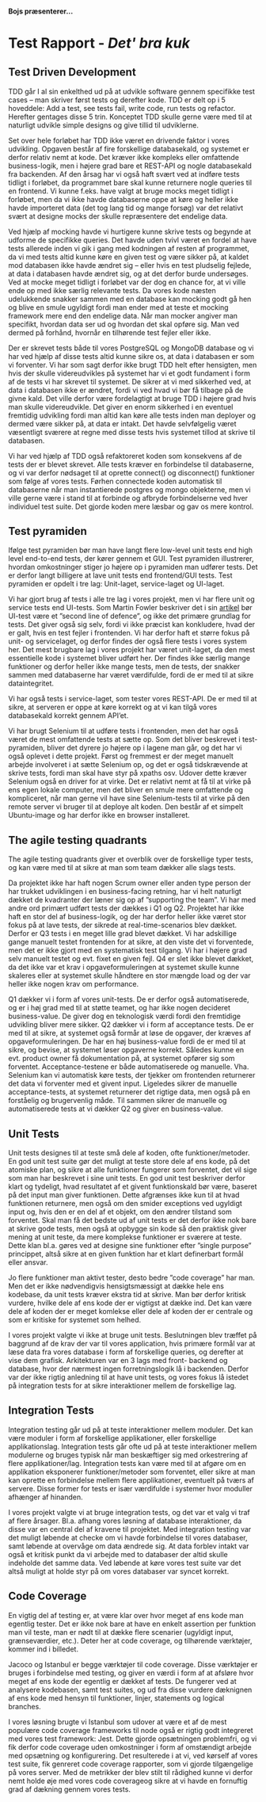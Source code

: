 #### Bojs præsenterer...
# Test Rapport - *Det' bra kuk*

## Test Driven Development
TDD går I al sin enkelthed ud på at udvikle software gennem specifikke test cases – man skriver først tests og derefter kode. TDD er delt op i 5 hoveddele: Add a test, see tests fail, write code, run tests og refactor. Herefter gentages disse 5 trin. 
Konceptet TDD skulle gerne være med til at naturligt udvikle simple designs og give tillid til udviklerne. 

Set over hele forløbet har TDD ikke været en drivende faktor i vores udvikling. Opgaven består af fire forskellige databasekald, og systemet er derfor relativ nemt at kode. Det kræver ikke kompleks eller omfattende business-logik, men i højere grad bare et REST-API og nogle databasekald fra backenden. Af den årsag har vi også haft svært ved at indføre tests tidligt i forløbet, da programmet bare skal kunne returnere nogle queries til en frontend. 
Vi kunne f.eks. have valgt at bruge mocks meget tidligt i forløbet, men da vi ikke havde databaserne oppe at køre og heller ikke havde importeret data (det tog lang tid og mange forsøg) var det relativt svært at designe mocks der skulle repræsentere det endelige data. 

Ved hjælp af mocking havde vi hurtigere kunne skrive tests og begynde at udforme de specifikke queries. Det havde uden tvivl været en fordel at have tests allerede inden vi gik i gang med kodningen af resten af programmet, da vi med tests altid kunne køre en given test og være sikker på, at kaldet mod databasen ikke havde ændret sig – eller hvis en test pludselig fejlede, at data i databasen havde ændret sig, og at det derfor burde undersøges.   
Ved at mocke meget tidligt i forløbet var der dog en chance for, at vi ville ende op med ikke særlig relevante tests. Da vores kode næsten udelukkende snakker sammen med en database kan mocking godt gå hen og blive en smule ugyldigt fordi man ender med at teste et mocking framework mere end den endelige data. Når man mocker angiver man specifikt, hvordan data ser ud og hvordan det skal opføre sig. Man ved dermed på forhånd, hvornår en tilhørende test fejler eller ikke. 

Der er skrevet tests både til vores PostgreSQL og MongoDB database og vi har ved hjælp af disse tests altid kunne sikre os, at data i databasen er som vi forventer. 
Vi har som sagt derfor ikke brugt TDD helt efter hensigten, men hvis der skulle videreudvikles på systemet har vi et godt fundament i form af de tests vi har skrevet til systemet. De sikrer at vi med sikkerhed ved, at data i databasen ikke er ændret, fordi vi ved hvad vi bør få tilbage på de givne kald. Det ville derfor være fordelagtigt at bruge TDD i højere grad hvis man skulle videreudvikle. 
Det giver en enorm sikkerhed i en eventuel fremtidig udvikling fordi man altid kan køre alle tests inden man deployer og dermed være sikker på, at data er intakt. 
Det havde selvfølgelig været væsentligt sværere at regne med disse tests hvis systemet tillod at skrive til databasen. 

Vi har ved hjælp af TDD også refaktoreret koden som konsekvens af de tests der er blevet skrevet. Alle tests kræver en forbindelse til databaserne, og vi var derfor nødsaget til at oprette connect() og disconnect() funktioner som følge af vores tests. Førhen connectede koden automatisk til databaserne når man instantierede postgres og mongo objekterne, men vi ville gerne være i stand til at forbinde og afbryde forbindelserne ved hver individuel test suite. Det gjorde koden mere læsbar og gav os mere kontrol.

## Test pyramiden
Ifølge test pyramiden bør man have langt flere low-level unit tests end high level end-to-end tests, der kører gennem et GUI. Test pyramiden illustrerer, hvordan omkostninger stiger jo højere op i pyramiden man udfører tests. Det er derfor langt billigere at lave unit tests end frontend/GUI tests. Test pyramiden er opdelt i tre lag: Unit-laget, service-laget og UI-laget. 

Vi har gjort brug af tests i alle tre lag i vores projekt, men vi har flere unit og service tests end UI-tests. Som Martin Fowler beskriver det i sin [artikel](https://martinfowler.com/bliki/TestPyramid.html) bør UI-test være et ”second line of defence”, og ikke det primære grundlag for tests. 
Det giver også sig selv, fordi vi ikke præcist kan konkludere, hvad der er galt, hvis en test fejler i frontenden. 
Vi har derfor haft et større fokus på unit- og servicelaget, og derfor findes der også flere tests i vores system her. 
Det mest brugbare lag i vores projekt har været unit-laget, da den mest essentielle kode i systemet bliver udført her. Der findes ikke særlig mange funktioner og derfor heller ikke mange tests, men de tests, der snakker sammen med databaserne har været værdifulde, fordi de er med til at sikre dataintegritet. 

Vi har også tests i service-laget, som tester vores REST-API. De er med til at sikre, at serveren er oppe at køre korrekt og at vi kan tilgå vores databasekald korrekt gennem API’et. 

Vi har brugt Selenium til at udføre tests i frontenden, men det har også været de mest omfattende tests at sætte op. Som det bliver beskrevet i test-pyramiden, bliver det dyrere jo højere op i lagene man går, og det har vi også oplevet i dette projekt. Først og fremmest er der meget manuelt arbejde involveret i at sætte Selenium op, og det er også tidskrævende at skrive tests, fordi man skal have styr på xpaths osv.
Udover dette kræver Selenium også en driver for at virke. Det er relativt nemt at få til at virke på ens egen lokale computer, men det bliver en smule mere omfattende og kompliceret, når man gerne vil have sine Selenium-tests til at virke på den remote server vi bruger til at deploye alt koden. Den består af et simpelt Ubuntu-image og har derfor ikke en browser installeret. 

## The agile testing quadrants
The agile testing quadrants giver et overblik over de forskellige typer tests, og kan være med til at sikre at man som team dækker alle slags tests. 

Da projektet ikke har haft nogen Scrum owner eller anden type person der har trukket udviklingen i en business-facing retning, har vi helt naturligt dækket de kvadranter der læner sig op af ”supporting the team”. Vi har med andre ord primært udført tests der dækkes i Q1 og Q2. Projektet har ikke haft en stor del af business-logik, og der har derfor heller ikke været stor fokus på at lave tests, der sikrede at real-time-scenarios blev dækket. Derfor er Q3 tests i en meget lille grad blevet dækket. Vi har adskillige gange manuelt testet frontenden for at sikre, at den viste det vi forventede, men det er ikke gjort med en systematisk test tilgang. Vi har i højere grad selv manuelt testet og evt. fixet en given fejl.
Q4 er slet ikke blevet dækket, da det ikke var et krav i opgaveformuleringen at systemet skulle kunne skaleres eller at systemet skulle håndtere en stor mængde load og der var heller ikke nogen krav om performance. 

Q1 dækker vi i form af vores unit-tests. De er derfor også automatiserede, og er i høj grad med til at støtte teamet, og har ikke nogen decideret business-value. De giver dog en teknologisk værdi fordi den fremtidige udvikling bliver mere sikker. 
Q2 dækker vi i form af acceptance tests. De er med til at sikre, at systemet også formår at løse de opgaver, der kræves af opgaveformuleringen. De har en høj business-value fordi de er med til at sikre, og bevise, at systemet løser opgaverne korrekt. Således kunne en evt. product owner få dokumentation på, at systemet opfører sig som forventet. 
Acceptance-testene er både automatiserede og manuelle. Vha. Selenium kan vi automatisk køre tests, der tjekker om frontenden returnerer det data vi forventer med et givent input. Ligeledes sikrer de manuelle acceptance-tests, at systemet returnerer det rigtige data, men også på en forståelig og brugervenlig måde. Til sammen sikrer de manuelle og automatiserede tests at vi dækker Q2 og giver en business-value. 


## Unit Tests

Unit tests designes til at teste små dele af koden, ofte funktioner/metoder. En god unit test suite gør det muligt at teste store dele af ens kode, på det atomiske plan, og sikre at alle funktioner fungerer som forventet, det vil sige som man har beskrevet i sine unit tests. En god unit test beskriver derfor klart og tydeligt, hvad resultatet af et givent funktionskald bør være, baseret på det input man giver funktionen. Dette afgrænses ikke kun til at hvad funktionen returnere, men også om den smider exceptions ved ugyldigt input og, hvis den er en del af et objekt, om den ændrer tilstand som forventet. Skal man få det bedste ud af unit tests er det derfor ikke nok bare at skrive gode tests, men også at opbygge sin kode så den praktisk giver mening at unit teste, da mere komplekse funktioner er sværere at teste. Dette klan bl.a. gøres ved at designe sine funktioner efter ”single purpose” princippet, altså sikre at en given funktion har et klart definerbart formål eller ansvar.

Jo flere funktioner man aktivt tester, desto bedre ”code coverage” har man. Men det er ikke nødvendigvis hensigtsmæssigt at dække hele ens kodebase, da unit tests kræver ekstra tid at skrive. Man bør derfor kritisk vurdere, hvilke dele af ens kode der er vigtigst at dække ind. Det kan være dele af koden der er meget komlekse eller dele af koden der er centrale og som er kritiske for systemet som helhed.

I vores projekt valgte vi ikke at bruge unit tests. Beslutningen blev træffet på baggrund af de krav der var til vores application, hvis primære formål var at læse data fra vores database i form af forskellige queries, og derefter at vise dem grafisk. Arkitekturen var en 3 lags med front- backend og database, hvor der nærmest ingen forretningslogik lå i backenden. Derfor var der ikke rigtig anledning til at have unit tests, og vores fokus lå istedet på integration tests for at sikre interaktioner mellem de forskellige lag.

## Integration Tests

Integration testing går ud på at teste interaktioner mellem moduler. Det kan være moduler i form af forskellige applikationer, eller forskellige applikationslag. Integration tests går ofte ud på at teste interaktioner mellem modulerne og bruges typisk når man beskæftiger sig med orkestrering af flere applikationer/lag. Integration tests kan være med til at afgøre om en applikation eksponerer funktioner/metoder som forventet, eller sikre at man kan oprette en forbindelse mellem flere applikationer, eventuelt på tværs af servere. Disse former for tests er især værdifulde i systemer hvor moduller afhænger af hinanden.

I vores projekt valgte vi at bruge integration tests, og det var et valg vi traf af flere årsager. Bl.a. afhang vores løsning af database interaktioner, da disse var en central del af kravene til projektet. Med integration testing var det muligt løbende at checke om vi havde forbindelse til vores databaser, samt løbende at overvåge om data ændrede sig. At data forblev intakt var også et kritisk punkt da vi arbejde med to databaser der altid skulle indeholde det samme data. Ved løbende at køre vores test suite var det altså muligt at holde styr på om vores databaser var syncet korrekt. 

## Code Coverage

En vigtig del af testing er, at være klar over hvor meget af ens kode man egentlig tester. Det er ikke nok bare at have en enkelt assertion per funktion man vil teste, man er nødt til at dække flere scenarier (ugyldigt input, grænseværdier, etc.). Deter her at code coverage, og tilhørende værktøjer, kommer ind i billedet.

Jacoco og Istanbul er begge værktøjer til code coverage. Disse værktøjer er bruges i forbindelse med testing, og giver en værdi i form af at afsløre hvor meget af ens kode der egentlig er dækket af tests. De fungerer ved at analysere kodebasen, samt test suites, og ud fra disse vurdere dæknignen af ens kode med hensyn til funktioner, linjer, statements og logical branches.

I vores løsning brugte vi Istanbul som udover at være et af de mest populære code coverage frameworks til node også er rigtig godt integreret med vores test framework: Jest. Dette gjorde opsætningen problemfri, og vi fik derfor code coverage uden omkostninger i form af omstændigt arbejde med opsætning og konfigurering. Det resulterede i at vi, ved kørself af vores test suite, fik genreret code coverage rapporter, som vi gjorde tilgængelige på vores server. Med de metrikker der blev stilt til rådighed kunne vi derfor nemt holde øje med vores code coverageog sikre at vi havde en fornuftig grad af dækning gennem vores tests.

